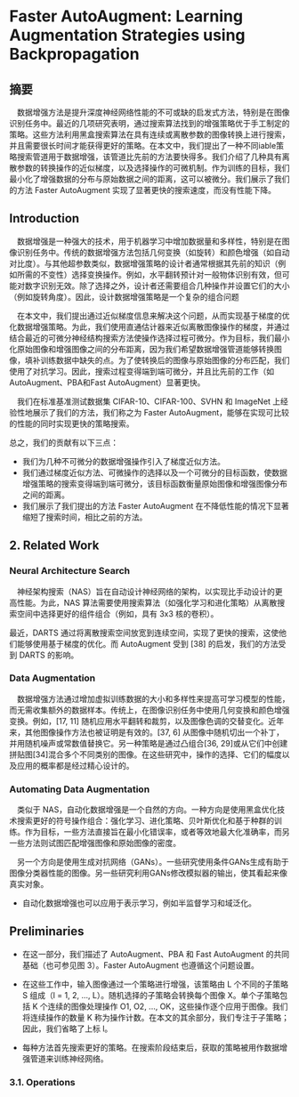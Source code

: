 # Faster AutoAugment: Learning Augmentation Strategies using Backpropagation


## 摘要


&emsp;数据增强方法是提升深度神经网络性能的不可或缺的启发式方法，特别是在图像识别任务中。最近的几项研究表明，通过搜索算法找到的增强策略优于手工制定的策略。这些方法利用黑盒搜索算法在具有连续或离散参数的图像转换上进行搜索，并且需要很长时间才能获得更好的策略。在本文中，我们提出了一种不同iable策略搜索管道用于数据增强，该管道比先前的方法要快得多。我们介绍了几种具有离散参数的转换操作的近似梯度，以及选择操作的可微机制。作为训练的目标，我们最小化了增强数据的分布与原始数据之间的距离，这可以被微分。我们展示了我们的方法 Faster AutoAugment 实现了显著更快的搜索速度，而没有性能下降。


## Introduction


&emsp;数据增强是一种强大的技术，用于机器学习中增加数据量和多样性，特别是在图像识别任务中。传统的数据增强方法包括几何变换（如旋转）和颜色增强（如自动对比度）。与其他超参数类似，数据增强策略的设计者通常根据其先前的知识（例如所需的不变性）选择变换操作。例如，水平翻转预计对一般物体识别有效，但可能对数字识别无效。除了选择之外，设计者还需要组合几种操作并设置它们的大小（例如旋转角度）。因此，设计数据增强策略是一个复杂的组合问题

&emsp;在本文中，我们提出通过近似梯度信息来解决这个问题，从而实现基于梯度的优化数据增强策略。为此，我们使用直通估计器来近似离散图像操作的梯度，并通过结合最近的可微分神经结构搜索方法使操作选择过程可微分。作为目标，我们最小化原始图像和增强图像之间的分布距离，因为我们希望数据增强管道能够转换图像，填补训练数据中缺失的点。为了使转换后的图像与原始图像的分布匹配，我们使用了对抗学习。因此，搜索过程变得端到端可微分，并且比先前的工作（如AutoAugment、PBA和Fast AutoAugment）显著更快。


&emsp;我们在标准基准测试数据集 CIFAR-10、CIFAR-100、SVHN 和 ImageNet 上经验性地展示了我们的方法，我们称之为 Faster AutoAugment，能够在实现可比较的性能的同时实现更快的策略搜索。

总之，我们的贡献有以下三点：

* 我们为几种不可微分的数据增强操作引入了梯度近似方法。
* 我们通过梯度近似方法、可微操作的选择以及一个可微分的目标函数，使数据增强策略的搜索变得端到端可微分，该目标函数衡量原始图像和增强图像分布之间的距离。
* 我们展示了我们提出的方法 Faster AutoAugment 在不降低性能的情况下显著缩短了搜索时间，相比之前的方法。

## 2. Related Work



### Neural Architecture Search

&emsp;神经架构搜索（NAS）旨在自动设计神经网络的架构，以实现比手动设计的更高性能。为此，NAS 算法需要使用搜索算法（如强化学习和进化策略）从离散搜索空间中选择更好的组件组合（例如，具有 3x3 核的卷积）。

最近，DARTS 通过将离散搜索空间放宽到连续空间，实现了更快的搜索，这使他们能够使用基于梯度的优化。而 AutoAugment 受到 [38] 的启发，我们的方法受到 DARTS 的影响。


### Data Augmentation

&emsp;数据增强方法通过增加虚拟训练数据的大小和多样性来提高可学习模型的性能，而无需收集额外的数据样本。传统上，在图像识别任务中使用几何变换和颜色增强变换。例如，[17, 11] 随机应用水平翻转和裁剪，以及图像色调的交替变化。近年来，其他图像操作方法也被证明是有效的。[37, 6] 从图像中随机切出一个补丁，并用随机噪声或常数值替换它。另一种策略是通过凸组合[36, 29]或从它们中创建拼贴图[34]混合多个不同类别的图像。在这些研究中，操作的选择、它们的幅度以及应用的概率都是经过精心设计的。

### Automating Data Augmentation

&emsp;类似于 NAS，自动化数据增强是一个自然的方向。一种方向是使用黑盒优化技术搜索更好的符号操作组合：强化学习、进化策略、贝叶斯优化和基于种群的训练。作为目标，一些方法直接旨在最小化错误率，或者等效地最大化准确率，而另一些方法则试图匹配增强图像和原始图像的密度。


&emsp;另一个方向是使用生成对抗网络（GANs）。一些研究使用条件GANs生成有助于图像分类器性能的图像。另一些研究利用GANs修改模拟器的输出，使其看起来像真实对象。

* 自动化数据增强也可以应用于表示学习，例如半监督学习和域泛化。


## Preliminaries

* 在这一部分，我们描述了 AutoAugment、PBA 和 Fast AutoAugment 的共同基础（也可参见图 3）。Faster AutoAugment 也遵循这个问题设置。

* 在这些工作中，输入图像通过一个策略进行增强，该策略由 L 个不同的子策略 S 组成（l = 1, 2, ..., L）。随机选择的子策略会转换每个图像 X。单个子策略包括 K 个连续的图像处理操作 O1, O2, ..., OK，这些操作逐个应用于图像。我们将连续操作的数量 K 称为操作计数。在本文的其余部分，我们专注于子策略；因此，我们省略了上标 l。

* 每种方法首先搜索更好的策略。在搜索阶段结束后，获取的策略被用作数据增强管道来训练神经网络。

### 3.1. Operations

















